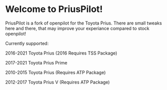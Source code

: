 Welcome to PriusPilot!
=======================

PriusPilot is a fork of openpilot for the Toyota Prius. There are small tweaks here and there, that may improve your experiance compared to stock openpilot!


Currently supported:

2016-2021 Toyota Prius (2016 Requires TSS Package)

2017-2021 Toyota Prius Prime

2010-2015 Toyota Prius (Requires ATP Package)

2012-2017 Toyota Prius V (Requires ATP Package)
